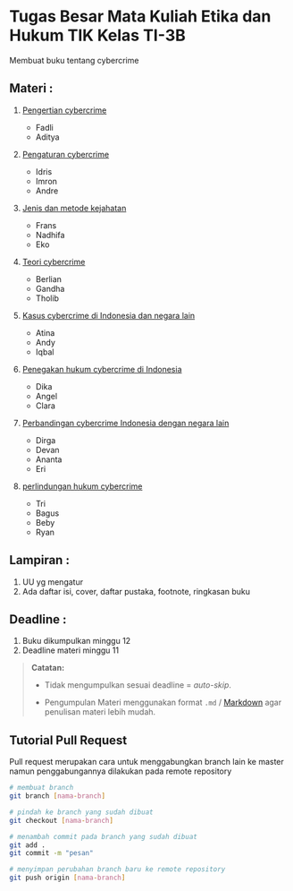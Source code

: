 # Tugas Besar Mata Kuliah Etika dan Hukum TIK Kelas TI-3B

Membuat buku tentang cybercrime

## Materi :
1. [Pengertian cybercrime](Pengertian-CyberCrime.md)
   - Fadli
   - Aditya

2. [Pengaturan cybercrime](Pengaturan-Cybercrime.md)
   - Idris
   - Imron
   - Andre

3. [Jenis dan metode kejahatan](Jenis-dan-Metode-Cybercrime.md)
   - Frans
   - Nadhifa
   - Eko

4. [Teori cybercrime](Teori-Cybercrime.md)
   - Berlian
   - Gandha
   - Tholib

5. [Kasus cybercrime di Indonesia dan negara lain](kasus-cybercrime.md)
   - Atina
   - Andy
   - Iqbal

6. [Penegakan hukum cybercrime di Indonesia](Penegakan-hukum-cybercrime-di-Indonesia.md)
   - Dika
   - Angel
   - Clara

7. [Perbandingan cybercrime Indonesia dengan negara lain](Perbandingan-Cybercrime-di-Indonesia-dengan-Negara-Lain.md)
   - Dirga
   - Devan
   - Ananta
   - Eri

8. [perlindungan hukum cybercrime](Perlindungan-Hukum-Cybercrime.md)
   - Tri
   - Bagus
   - Beby
   - Ryan

## Lampiran :
1. UU yg mengatur
2. Ada daftar isi, cover, daftar pustaka, footnote, ringkasan buku

## Deadline :
1. Buku dikumpulkan minggu 12
2. Deadline materi minggu 11

>**Catatan:**  
>- Tidak mengumpulkan sesuai deadline = *auto-skip*.  
>
>- Pengumpulan Materi menggunakan format `.md` / [Markdown](https://github.com/adam-p/markdown-here/wiki/Markdown-Cheatsheet) agar penulisan materi lebih mudah.

## Tutorial Pull Request

Pull request merupakan cara untuk menggabungkan branch lain ke master namun penggabungannya dilakukan pada remote repository

```bash
# membuat branch
git branch [nama-branch]

# pindah ke branch yang sudah dibuat
git checkout [nama-branch]

# menambah commit pada branch yang sudah dibuat
git add .
git commit -m "pesan"

# menyimpan perubahan branch baru ke remote repository
git push origin [nama-branch]
```
